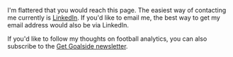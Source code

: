 I'm flattered that you would reach this page. The easiest way of contacting me currently is [LinkedIn](https://www.linkedin.com/in/mark-thompson-a1005184/). If you'd like to email me, the best way to get my email address would also be via LinkedIn.

If you'd like to follow my thoughts on football analytics, you can also subscribe to the [Get Goalside newsletter](https://www.getgoalsideanalytics.com/newsletter/).
